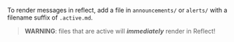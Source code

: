 To render messages in reflect, add a file in `announcements/` or `alerts/` with a filename suffix of `.active.md`.

> **WARNING**: files that are active will **_immediately_** render in Reflect!

